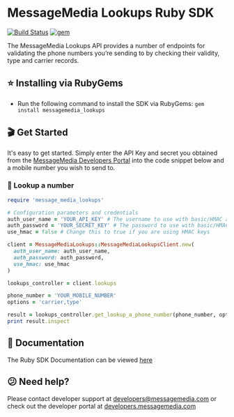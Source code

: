 # MessageMedia Lookups Ruby SDK
[![Build Status](https://travis-ci.org/messagemedia/lookups-ruby-sdk.svg?branch=master)](https://travis-ci.org/messagemedia/lookups-ruby-sdk)
[![gem](https://img.shields.io/badge/gem-v1.0.0-red.svg)](https://rubygems.org/gems/messagemedia_lookups)

The MessageMedia Lookups API provides a number of endpoints for validating the phone numbers you’re sending to by checking their validity, type and carrier records.

## ⭐️ Installing via RubyGems
* Run the following command to install the SDK via RubyGems: 
```gem install messagemedia_lookups```

## 🎬 Get Started
It's easy to get started. Simply enter the API Key and secret you obtained from the [MessageMedia Developers Portal](https://developers.messagemedia.com) into the code snippet below and a mobile number you wish to send to.

### 👀 Lookup a number
```ruby
require 'message_media_lookups'

# Configuration parameters and credentials
auth_user_name = 'YOUR_API_KEY' # The username to use with basic/HMAC authentication
auth_password = 'YOUR_SECRET_KEY' # The password to use with basic/HMAC authentication
use_hmac = false # Change this to true if you are using HMAC keys

client = MessageMediaLookups::MessageMediaLookupsClient.new(
  auth_user_name: auth_user_name,
  auth_password: auth_password,
  use_hmac: use_hmac
)

lookups_controller = client.lookups

phone_number = 'YOUR_MOBILE_NUMBER'
options = 'carrier,type'

result = lookups_controller.get_lookup_a_phone_number(phone_number, options)
print result.inspect
```

## 📕 Documentation
The Ruby SDK Documentation can be viewed [here](DOCUMENTATION.md)

## 😕 Need help?
Please contact developer support at developers@messagemedia.com or check out the developer portal at [developers.messagemedia.com](https://developers.messagemedia.com/)
